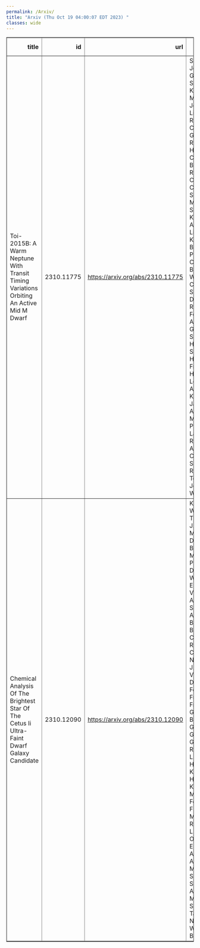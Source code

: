 ```yaml
---
permalink: /Arxiv/
title: "Arxiv (Thu Oct 19 04:00:07 EDT 2023) "
classes: wide
---
```

<table border="1" class="dataframe">
  <thead>
    <tr style="text-align: right;">
      <th>title</th>
      <th>id</th>
      <th>url</th>
      <th>authors</th>
      <th>Local Authors</th>
    </tr>
  </thead>
  <tbody>
    <tr>
      <td>Toi-2015B: A Warm Neptune With Transit Timing Variations Orbiting An   Active Mid M Dwarf</td>
      <td>2310.11775</td>
      <td><a href="https://arxiv.org/abs/2310.11775" target="_blank">https://arxiv.org/abs/2310.11775</a></td>
      <td>Sinclaire E. Jones, Gudmundur Stefansson, Kento Masuda, Jessica E. Libby-Roberts, Cristilyn N. Gardner, Rae Holcomb, Corey Beard, Paul Robertson, Caleb I. Cañas, Suvrath Mahadevan, Shubham Kanodia, Andrea S. J. Lin, Henry A. Kobulnicky, Brock A. Parker, Chad F. Bender, William D. Cochran, Scott A. Diddams, Rachel B. Fernandes, Arvind F. Gupta, Samuel Halverson, Suzanne L. Hawley, Fred R. Hearty, Leslie Hebb, Adam Kowalski, Jack Lubin, Andrew Monson, Joe P. Ninan, Lawrence Ramsey, Arpita Roy, Christian Schwab, Ryan C. Terrien, John Wisniewski</td>
      <td>Sinclaire Jones</td>
    </tr>
    <tr>
      <td>Chemical Analysis Of The Brightest Star Of The Cetus Ii Ultra-Faint   Dwarf Galaxy Candidate</td>
      <td>2310.12090</td>
      <td><a href="https://arxiv.org/abs/2310.12090" target="_blank">https://arxiv.org/abs/2310.12090</a></td>
      <td>K. B. Webber, T. T. Hansen, J. L. Marshall, J. D. Simon, A. B. Pace, B. Mutlu-Pakdil, A. Drlica-Wagner, C. E. Martínez-Vázquez, M. Aguena, S. S. Allam, O. Alves, E. Bertin, D. Brooks, A. Carnero Rosell, J. Carretero, L. N. Da Costa, J. De Vicente, P. Doel, I. Ferrero, D. Friedel, J. Frieman, J. García-Bellido, G. Giannini, D. Gruen, R. A. Gruendl, S. R. Hinton, D. L. Hollowood, K. Honscheid, K. Kuehn, J. Mena-Fernández, F. Menanteau, R. Miquel, R. L. C. Ogando, M. E. S. Pereira, A. Pieres, A. A. Plazas Malagón, E. Sanchez, B. Santiago, J. Allyn Smith, M. Smith, E. Suchyta, G. Tarle, C. To, N. Weaverdyck, B. Yanny</td>
      <td>Chun-Hao To, Klaus Honscheid</td>
    </tr>
  </tbody>
</table>
